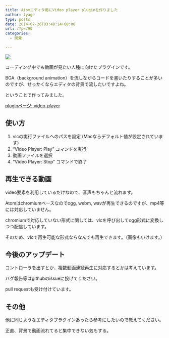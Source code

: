 ```yaml
---
title: Atomエディタ用にVideo player pluginを作りました
author: tyage
type: posts
date: 2014-07-26T03:48:14+00:00
url: /?p=790
categories:
  - 開発

---
```

<p><img src="https://cloud.githubusercontent.com/assets/177858/3700235/a8a91544-13dd-11e4-98f9-7c8448cc2041.gif"></p>
<p>コーディング中でも動画が見たい人種に向けたプラグインです。</p>
<p>BGA（background animation）を流しながらコードを書いたりすることが多いのですが、せっかくならエディタの背景で流したいですよね。</p>
<p>ということで作ってみました。</p>
<p><a href="https://atom.io/packages/video-player">pluginページ: video-player</a></p>
<h2>使い方</h2>
<ol>
<li>vlcの実行ファイルへのパスを設定 (Macならデフォルト値が設定されています)</li>
<li>&#8220;Video Player: Play&#8221; コマンドを実行</li>
<li>動画ファイルを選択</li>
<li>&#8220;Video Player: Stop&#8221; コマンドで終了</li>
</ol>
<h2>再生できる動画</h2>
<p>video要素を利用しているだけなので、音声もちゃんと流れます。</p>
<p>Atomはchromiumベースなのでogg, webm, wavが再生できるのですが、mp4等には対応していません。</p>
<p>chromiumで対応していない形式に関しては、vlcを呼び出してogg形式に変換しつつ配信しています。</p>
<p>そのため、vlcで再生可能な形式ならなんでも再生できます。（画像もいけます。）</p>
<h2>今後のアップデート</h2>
<p>コントローラを出すとか、複数動画連続再生に対応するとかは考えています。</p>
<p>バグ報告等はgithubのissueに投げてください。</p>
<p>pull requestも受け付けています。</p>
<h2>その他</h2>
<p>他に同じようなエディタプラグインあったら参考にしたいので教えてください。</p>
<p>正直、背景で動画流れてると集中できない気もする。</p>
